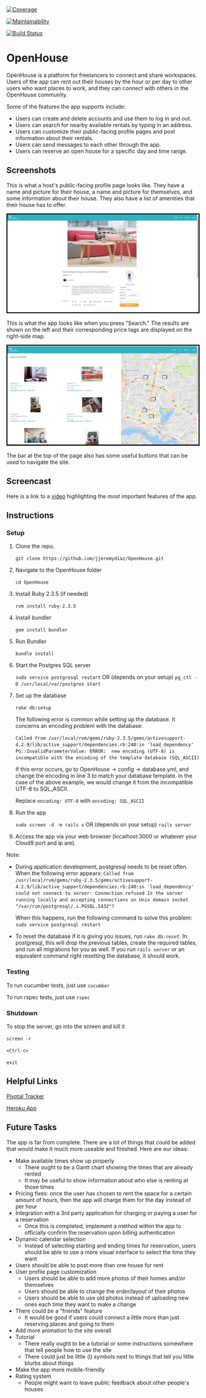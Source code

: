 [![Coverage](https://codeclimate.com/github/jjeremydiaz/OpenHouse/badges/coverage.svg)](https://codeclimate.com/github/jjeremydiaz/OpenHouse/coverage)

[![Maintainability](https://api.codeclimate.com/v1/badges/3bccb3728ff552747b0c/maintainability)](https://codeclimate.com/github/jjeremydiaz/OpenHouse/maintainability)

[![Build Status](https://travis-ci.org/jjeremydiaz/OpenHouse.svg?branch=master)](https://travis-ci.org/jjeremydiaz/OpenHouse)

# OpenHouse
OpenHouse is a platform for freelancers to connect and share workspaces. Users of the app can rent out their houses by the hour or per day to other users who want places to work, and they can connect with others in the OpenHouse community.

Some of the features the app supports include:
* Users can create and delete accounts and use them to log in and out.
* Users can search for nearby available rentals by typing in an address.
* Users can customize their public-facing profile pages and post information about their rentals.
* Users can send messages to each other through the app.
* Users can reserve an open house for a specific day and time range.

## Screenshots

This is what a host's public-facing profile page looks like. They have a name and picture for their house, a name and picture for themselves, and some information about their house. They also have a list of amenities that their house has to offer.

![Profile Page Image](app/assets/images/screenshot_for_readme_user_profile.png?raw=true "Profile Page")

This is what the app looks like when you press "Search." The results are shown on the left and their corresponding price tags are displayed on the right-side map.

![Search Page Image](app/assets/images/screenshot_for_readme_search.png?raw=true "Search Page")

The bar at the top of the page also has some useful buttons that can be used to navigate the site.

## Screencast

Here is a link to a [video][3] highlighting the most important features of the app.

## Instructions

### Setup

1. Clone the repo.

    `git clone https://github.com/jjeremydiaz/OpenHouse.git`
    
2. Navigate to the OpenHouse folder

    `cd OpenHouse`

3. Install Ruby 2.3.5 (if needed)

    `rvm install ruby-2.3.5`

4. Install bundler

    `gem install bundler`

5. Run Bundler

    `bundle install`

6. Start the Postgres SQL server
    
    `sudo service postgresql restart`
    OR (depends on your setup)
    `pg_ctl -D /usr/local/var/postgres start`

7. Set up the database

    `rake db:setup`
    
    The following error is common while setting up the database. It concerns an encoding problem with the database:
    
    `Called from /usr/local/rvm/gems/ruby-2.3.5/gems/activesupport-4.2.9/lib/active_support/dependencies.rb:240:in 'load_dependency'
    PG::InvalidParameterValue: ERROR:  new encoding (UTF-8) is incompatible with the encoding of the template database (SQL_ASCII)`
    
    If this error occurs, go to OpenHouse -> config -> database.yml, and change the encoding in line 3 to match your database template.
    In the case of the above example, we would change it from the incompatible UTF-8 to SQL_ASCII.
    
    Replace `encoding: UTF-8` with `encoding: SQL_ASCII`

8. Run the app

    `sudo screen -d -m rails s`
    OR (depends on your setup)
    `rails server`

9. Access the app via your web browser (localhost:3000 or whatever your Cloud9 port and ip are).

Note: 
* During application development, postgresql needs to be reset often. When the following error appears:
    `Called from /usr/local/rvm/gems/ruby-2.3.5/gems/activesupport-4.2.9/lib/active_support/dependencies.rb:240:in 'load_dependency'
could not connect to server: Connection refused
        Is the server running locally and accepting
        connections on Unix domain socket "/var/run/postgresql/.s.PGSQL.5432"?`
    
    When this happens, run the following command to solve this problem:
    `sudo service postgresql restart`
* To reset the database if it is giving you issues, run
    `rake db:reset`. In postgresql, this will drop the previous tables, create the required tables, and run all migrations for you as well. If you run `rails server` or an equivalent command right resetting the database, it should work.
  
    
    
### Testing

To run cucumber tests, just use `cucumber`

To run rspec tests, just use `rspec`

### Shutdown

To stop the server, go into the screen and kill it

`screen -r`

`<Ctrl-c>`

`exit`

## Helpful Links
[Pivotal Tracker][1]

[Heroku App][2]

## Future Tasks

The app is far from complete. There are a lot of things that could be added that would make it much more useable and finished. Here are our ideas:

* Make available times show up properly
    * There ought to be a Gantt chart showing the times that are already rented
    * It may be useful to show information about who else is renting at those times
* Pricing fixes: once the user has chosen to rent the space for a certain amount of hours, then the app will charge them for the day instead of per hour
* Integration with a 3rd party application for charging or paying a user for a reservation
    * Once this is completed, implement a method within the app to officially confirm the reservation upon billing authentication
* Dynamic calendar selection
    * Instead of selecting starting and ending times for reservation, users should be able to use a more visual interface to select the time they want
* Users should be able to post more than one house for rent
* User profile page customization
    * Users should be able to add more photos of their homes and/or themselves
    * Users should be able to change the order/layout of their photos
    * Users should be able to use old photos instead of uploading new ones each time they want to make a change
* There could be a "friends" feature
    * It would be good if users could connect a little more than just reserving places and going to them
* Add more animation to the site overall
* Tutorial
    * There really ought to be a tutorial or some instructions somewhere that tell people how to use the site
    * There could just be little (i) symbols next to things that tell you little blurbs about things
* Make the app more mobile-friendly
* Rating system
    * People might want to leave public feedback about other people's houses

[3]: https://youtu.be/rdJszVXbcdU
[2]: http://openhouse-1.herokuapp.com/
[1]: https://www.pivotaltracker.com/n/projects/2117895
